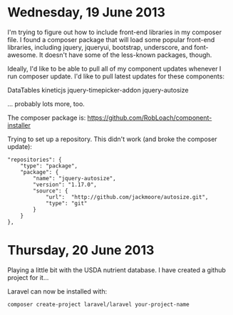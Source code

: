 Wednesday, 19 June 2013
============================

I'm trying to figure out how to include front-end libraries in my composer file. I found a composer package that will load some popular front-end libraries, including jquery, jqueryui, bootstrap, underscore, and font-awesome. It doesn't have some of the less-known packages, though.

Ideally, I'd like to be able to pull all of my component updates whenever I run composer update. I'd like to pull latest updates for these components:

DataTables
kineticjs
jquery-timepicker-addon
jquery-autosize

... probably lots more, too.


The composer package is:
https://github.com/RobLoach/component-installer

Trying to set up a repository. This didn't work (and broke the composer update):

    "repositories": {
        "type": "package",
        "package": {
            "name": "jquery-autosize",
            "version": "1.17.0",
            "source": {
                "url":  "http://github.com/jackmoore/autosize.git",
                "type": "git"
            }
        }
    },


    
Thursday, 20 June 2013
============================

Playing a little bit with the USDA nutrient database. I have created a github project for it...

Laravel can now be installed with:

    composer create-project laravel/laravel your-project-name

    
